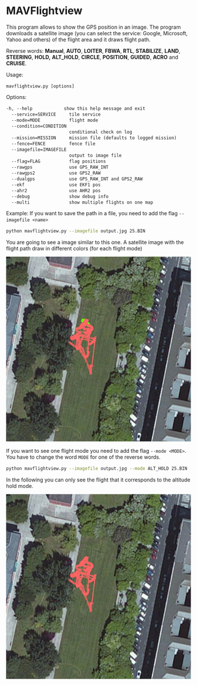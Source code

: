 # MAVFlightview
This program allows to show the GPS position in an image. The program downloads a satellite image (you can select the service: Google, Microsoft, Yahoo and others) of the flight area and it draws flight path.

Reverse words: **Manual**, **AUTO**, **LOITER**, **FBWA**, **RTL**, **STABILIZE**, **LAND**, **STEERING**, **HOLD,** **ALT_HOLD**, **CIRCLE**, **POSITION**, **GUIDED**, **ACRO** and **CRUISE**.

Usage:
```
mavflightview.py [options]
```

Options:
```
-h, --help            show this help message and exit
  --service=SERVICE     tile service
  --mode=MODE           flight mode
  --condition=CONDITION
                        conditional check on log
  --mission=MISSION     mission file (defaults to logged mission)
  --fence=FENCE         fence file
  --imagefile=IMAGEFILE
                        output to image file
  --flag=FLAG           flag positions
  --rawgps              use GPS_RAW_INT
  --rawgps2             use GPS2_RAW
  --dualgps             use GPS_RAW_INT and GPS2_RAW
  --ekf                 use EKF1 pos
  --ahr2                use AHR2 pos
  --debug               show debug info
  --multi               show multiple flights on one map
```

Example:
If you want to save the path in a file, you need to add the flag `--imagefile <name>`

```bash
python mavflightview.py --imagefile output.jpg 25.BIN
```

You are going to see a image similar to this one. A satellite image with the flight path draw in different colors (for each flight mode)

![viewALL](../erleimg/mavflighview/flightviewALL.jpg)

If you want to see one flight mode you need to add the flag `--mode <MODE>`. You have to change the word `MODE` for one of the reverse words.

```bash
python mavflightview.py --imagefile output.jpg --mode ALT_HOLD 25.BIN

```
In the following you can only see the flight that it corresponds to the altitude hold mode.

![viewALL](../erleimg/mavflighview/flightview.jpg)

